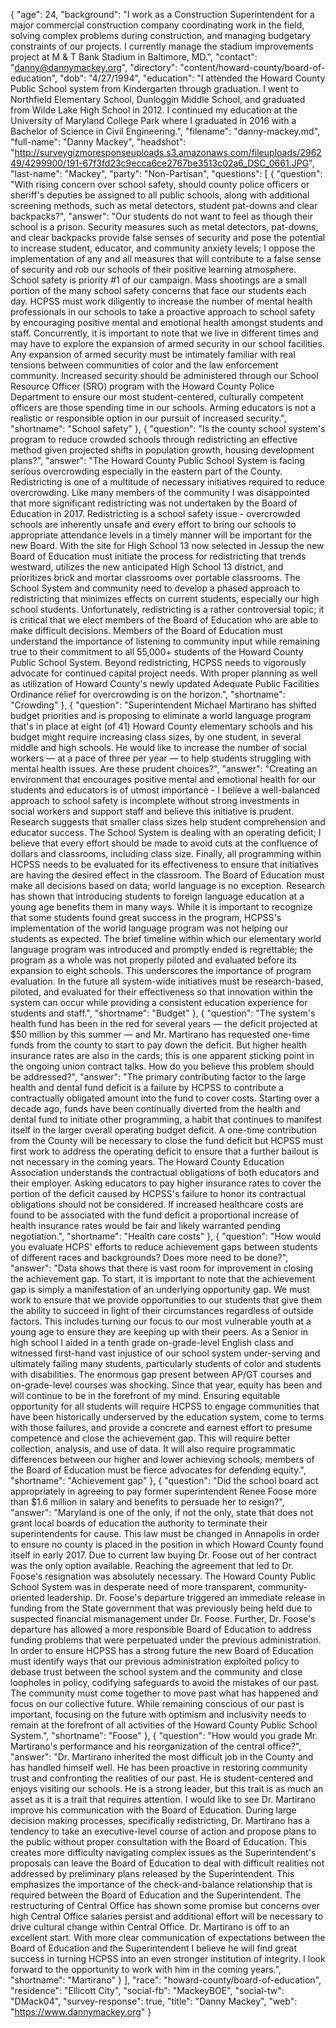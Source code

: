 {
  "age": 24,
  "background": "I work as a Construction Superintendent for a major commercial construction company coordinating work in the field, solving complex problems during construction, and managing budgetary constraints of our projects. I currently manage the stadium improvements project at M & T Bank Stadium in Baltimore, MD.",
  "contact": "danny@dannymackey.org",
  "directory": "content/howard-county/board-of-education",
  "dob": "4/27/1994",
  "education": "I attended the Howard County Public School system from Kindergarten through graduation. I went to Northfield Elementary School, Dunloggin Middle School, and graduated from Wilde Lake High School in 2012. I continued my education at the University of Maryland College Park where I graduated in 2016 with a Bachelor of Science in Civil Engineering.",
  "filename": "danny-mackey.md",
  "full-name": "Danny Mackey",
  "headshot": "http://surveygizmoresponseuploads.s3.amazonaws.com/fileuploads/296249/4299900/191-67f3fd23c9ecca6ce2767be3513c02a6_DSC_0661.JPG",
  "last-name": "Mackey",
  "party": "Non-Partisan",
  "questions": [
    {
      "question": "With rising concern over school safety, should county police officers or sheriff's deputies be assigned to all public schools, along with additional screening methods, such as metal detectors, student pat-downs and clear backpacks?",
      "answer": "Our students do not want to feel as though their school is a prison. Security measures such as metal detectors, pat-downs, and clear backpacks provide false senses of security and pose the potential to increase student, educator, and community anxiety levels; I oppose the implementation of any and all measures that will contribute to a false sense of security and rob our schools of their positive learning atmosphere. School safety is priority #1 of our campaign. Mass shootings are a small portion of the many school safety concerns that face our students each day. HCPSS must work diligently to increase the number of mental health professionals in our schools to take a proactive approach to school safety by encouraging positive mental and emotional health amongst students and staff. Concurrently, it is important to note that we live in different times and may have to explore the expansion of armed security in our school facilities. Any expansion of armed security must be intimately familiar with real tensions between communities of color and the law enforcement community. Increased security should be administered through our School Resource Officer (SRO) program with the Howard County Police Department to ensure our most student-centered, culturally competent officers are those spending time in our schools. Arming educators is not a realistic or responsible option in our pursuit of increased security.",
      "shortname": "School safety"
    },
    {
      "question": "Is the county school system's program to reduce crowded schools through redistricting an effective method given projected shifts in population growth, housing development plans?",
      "answer": "The Howard County Public School System is facing serious overcrowding especially in the eastern part of the County. Redistricting is one of a multitude of necessary initiatives required to reduce overcrowding. Like many members of the community I was disappointed that more significant redistricting was not undertaken by the Board of Education in 2017. Redistricting is a school safety issue - overcrowded schools are inherently unsafe and every effort to bring our schools to appropriate attendance levels in a timely manner will be important for the new Board. With the site for High School 13 now selected in Jessup the new Board of Education must initiate the process for redistricting that trends westward, utilizes the new anticipated High School 13 district, and prioritizes brick and mortar classrooms over portable classrooms. The School System and community need to develop a phased approach to redistricting that minimizes effects on current students, especially our high school students. Unfortunately, redistricting is a rather controversial topic; it is critical that we elect members of the Board of Education who are able to make difficult decisions. Members of the Board of Education must understand the importance of listening to community input while remaining true to their commitment to all 55,000+ students of the Howard County Public School System. Beyond redistricting, HCPSS needs to vigorously advocate for continued capital project needs. With proper planning as well as utilization of Howard County's newly updated Adequate Public Facilities Ordinance relief for overcrowding is on the horizon.",
      "shortname": "Crowding"
    },
    {
      "question": "Superintendent Michael Martirano has shifted budget priorities and is proposing to eliminate a world language program that's in place at eight (of 41) Howard County elementary schools and his budget might require increasing class sizes, by one student, in several middle and high schools. He would like to increase the number of social workers — at a pace of three per year — to help students struggling with mental health issues. Are these prudent choices?",
      "answer": "Creating an environment that encourages positive mental and emotional health for our students and educators is of utmost importance - I believe a well-balanced approach to school safety is incomplete without strong investments in social workers and support staff and believe this initiative is prudent. Research suggests that smaller class sizes help student comprehension and educator success. The School System is dealing with an operating deficit; I believe that every effort should be made to avoid cuts at the confluence of dollars and classrooms, including class size. Finally, all programming within HCPSS needs to be evaluated for its effectiveness to ensure that initiatives are having the desired effect in the classroom. The Board of Education must make all decisions based on data; world language is no exception. Research has shown that introducing students to foreign language education at a young age benefits them in many ways. While it is important to recognize that some students found great success in the program, HCPSS's implementation of the world language program was not helping our students as expected. The brief timeline within which our elementary world language program was introduced and promptly ended is regrettable; the program as a whole was not properly piloted and evaluated before its expansion to eight schools. This underscores the importance of program evaluation. In the future all system-wide initiatives must be research-based, piloted, and evaluated for their effectiveness so that innovation within the system can occur while providing a consistent education experience for students and staff.",
      "shortname": "Budget"
    },
    {
      "question": "The system's health fund has been in the red for several years — the deficit projected at $50 million by this summer — and Mr. Martirano has requested one-time funds from the county to start to pay down the deficit. But higher health insurance rates are also in the cards; this is one apparent sticking point in the ongoing union contract talks. How do you believe this problem should be addressed?",
      "answer": "The primary contributing factor to the large health and dental fund deficit is a failure by HCPSS to contribute a contractually obligated amount into the fund to cover costs. Starting over a decade ago, funds have been continually diverted from the health and dental fund to initiate other programming, a habit that continues to manifest itself in the larger overall operating budget deficit. A one-time contribution from the County will be necessary to close the fund deficit but HCPSS must first work to address the operating deficit to ensure that a further bailout is not necessary in the coming years. The Howard County Education Association understands the contractual obligations of both educators and their employer. Asking educators to pay higher insurance rates to cover the portion of the deficit caused by HCPSS's failure to honor its contractual obligations should not be considered. If increased healthcare costs are found to be associated with the fund deficit a proportional increase of health insurance rates would be fair and likely warranted pending negotiation.",
      "shortname": "Health care costs"
    },
    {
      "question": "How would you evaluate HCPS' efforts to reduce achievement gaps between students of different races and backgrounds? Does more need to be done?",
      "answer": "Data shows that there is vast room for improvement in closing the achievement gap. To start, it is important to note that the achievement gap is simply a manifestation of an underlying opportunity gap. We must work to ensure that we provide opportunities to our students that give them the ability to succeed in light of their circumstances regardless of outside factors. This includes turning our focus to our most vulnerable youth at a young age to ensure they are keeping up with their peers. As a Senior in high school I aided in a tenth grade on-grade-level English class and witnessed first-hand vast injustice of our school system under-serving and ultimately failing many students, particularly students of color and students with disabilities. The enormous gap present between AP/GT courses and on-grade-level courses was shocking. Since that year, equity has been and will continue to be in the forefront of my mind. Ensuring equitable opportunity for all students will require HCPSS to engage communities that have been historically underserved by the education system, come to terms with those failures, and provide a concrete and earnest effort to presume competence and close the achievement gap. This will require better collection, analysis, and use of data. It will also require programmatic differences between our higher and lower achieving schools; members of the Board of Education must be fierce advocates for defending equity.",
      "shortname": "Achievement gap"
    },
    {
      "question": "Did the school board act appropriately in agreeing to pay former superintendent Renee Foose more than $1.6 million in salary and benefits to persuade her to resign?",
      "answer": "Maryland is one of the only, if not the only, state that does not grant local boards of education the authority to terminate their superintendents for cause. This law must be changed in Annapolis in order to ensure no county is placed in the position in which Howard County found itself in early 2017. Due to current law buying Dr. Foose out of her contract was the only option available. Reaching the agreement that led to Dr. Foose's resignation was absolutely necessary. The Howard County Public School System was in desperate need of more transparent, community-oriented leadership. Dr. Foose's departure triggered an immediate release in funding from the State government that was previously being held due to suspected financial mismanagement under Dr. Foose. Further, Dr. Foose's departure has allowed a more responsible Board of Education to address funding problems that were perpetuated under the previous administration. In order to ensure HCPSS has a strong future the new Board of Education must identify ways that our previous administration exploited policy to debase trust between the school system and the community and close loopholes in policy, codifying safeguards to avoid the mistakes of our past. The community must come together to move past what has happened and focus on our collective future. While remaining conscious of our past is important, focusing on the future with optimism and inclusivity needs to remain at the forefront of all activities of the Howard County Public School System.",
      "shortname": "Foose"
    },
    {
      "question": "How would you grade Mr. Martirano's performance and his reorganization of the central office?",
      "answer": "Dr. Martirano inherited the most difficult job in the County and has handled himself well. He has been proactive in restoring community trust and confronting the realities of our past. He is student-centered and enjoys visiting our schools. He is a strong leader, but this trait is as much an asset as it is a trait that requires attention. I would like to see Dr. Martirano improve his communication with the Board of Education. During large decision making processes, specifically redistricting, Dr. Martirano has a tendency to take an executive-level course of action and propose plans to the public without proper consultation with the Board of Education. This creates more difficulty navigating complex issues as the Superintendent's proposals can leave the Board of Education to deal with difficult realities not addressed by preliminary plans released by the Superintendent. This emphasizes the importance of the check-and-balance relationship that is required between the Board of Education and the Superintendent. The restructuring of Central Office has shown some promise but concerns over high Central Office salaries persist and additional effort will be necessary to drive cultural change within Central Office. Dr. Martirano is off to an excellent start. With more clear communication of expectations between the Board of Education and the Superintendent I believe he will find great success in turning HCPSS into an even stronger institution of integrity. I look forward to the opportunity to work with him in the coming years.",
      "shortname": "Martirano"
    }
  ],
  "race": "howard-county/board-of-education",
  "residence": "Ellicott City",
  "social-fb": "MackeyBOE",
  "social-tw": "DMack04",
  "survey-response": true,
  "title": "Danny Mackey",
  "web": "https://www.dannymackey.org"
}
